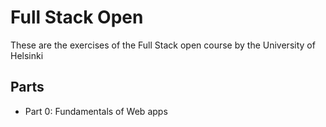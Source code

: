# Full Stack Open
These are the exercises of the Full Stack open course by the University of Helsinki

## Parts
* Part 0: Fundamentals of Web apps
